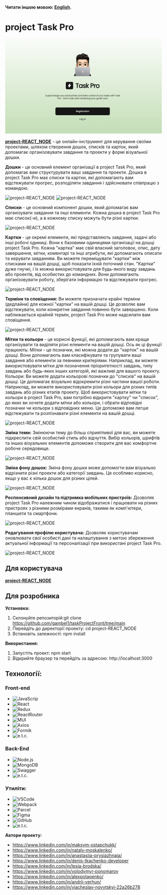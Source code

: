 **Читати іншою мовою: [English](README.md).**

# project Task Pro

![project-REACT_NODE](./src/images/readmeScreens/wellcome.png)

**[project-REACT_NODE](https://gambel1/taskProjectFront/home)** -
це онлайн-інструмент для керування своїми проектами, шляхом створення дошок,
списків та карток, який допомагає організовувати завдання та проекти у формі
візуальної дошки.

**Дошки** - це основний елемент організації в project Task Pro, який допомагає
вам структурувати ваші завдання та проекти. Дошка в project Task Pro має списки
та картки, які допомагають вам відстежувати прогрес, розподіляти завдання і
здійснювати співпрацю з командою.

![project-REACT_NODE](./src/images/) ![project-REACT_NODE](./src/images/)

**Списки** - це основний компонент дошки, який допомагає вам організувати
завдання та інші елементи. Кожна дошка в project Task Pro має список(-и), а в
кожному списку можуть бути різні картки.

![project-REACT_NODE](./src/images/)

**Картки** - це окремі елементи, які представляють завдання, задачі або інші
робочі одиниці. Вони є базовими одиницями організації на дошці project Task Pro.
Кожна "картка" має свій власний заголовок, опис, дату завершення, мітки,
коментарі та інші атрибути, які допомагають описати та керувати завданням. Ви
можете переміщувати "картки" між списками на вашій дошці, щоб показати їхній
поточний стан. "Картки" дуже гнучкі, і їх можна використовувати для будь-якого
виду завдань або проектів, від особистих до командних. Вони допомагають
організовувати роботу, зберігати інформацію та відстежувати прогрес.

![project-REACT_NODE](./src/images/)

**Терміни та сповіщення:** Ви можете призначати крайні терміни (дедлайни) для
кожної "картки" на вашій дошці. Це дозволяє вам відстежувати, коли конкретне
завдання повинно бути завершено. Коли наближається крайній термін, project Task
Pro може надсилати вам сповіщення.

![project-REACT_NODE](./src/images/)

**Мітки та кольори** - це корисні функції, які допомагають вам краще
організувати та виділяти різні елементи на вашій дошці. Ось як ці функції
працюють: Мітки - це позначки, які можна додати до "карток" на вашій дошці. Вони
допомагають вам класифікувати та групувати ваші завдання або елементи за певними
критеріями. Наприклад, ви можете використовувати мітки для позначення
пріоритетності завдань, типу завдань або будь-яких інших категорій, які важливі
для вашого проекту. Кольори: Ви можете додати кольорові позначки до "списків" на
вашій дошці. Це допомагає візуально відокремити різні частини вашої роботи.
Наприклад, ви можете використовувати різні кольори для різних типів завдань або
різних етапів проекту. Щоб використовувати мітки та кольори в project Task Pro,
вам потрібно відкрити "картку" чи "список", до яких ви хочете додати мітки або
кольори, і обрати відповідні позначки чи кольори з відповідних меню. Це допоможе
вам легше відстежувати та розпізнавати різні елементи на вашій дошці.

![project-REACT_NODE](./src/images/)

**Зміна теми:** Змінюючи тему до більш сприятливої для вас, ви можете
підкреслити свій особистий стиль або відчуття. Вибір кольорів, шрифтів та інших
візуальних елементів допоможе створити для вас комфортне робоче середовище.

![project-REACT_NODE](./src/images/)

**Зміна фону дошок:** Зміна фону дошки може допомогти вам візуально відрізнити
різні проекти або категорії завдань. Це особливо корисно, якщо у вас є кілька
дошок для різних цілей.

![project-REACT_NODE](./src/images/)

**Респонсивний дизайн та підтримка мобільних пристроїв:** Дозволяє project Task
Pro належним чином відображатися і працювати на різних пристроях з різними
розмірами екранів, такими як комп'ютери, планшети та смартфони.

![project-REACT_NODE](./src/images/)

**Редагування профілю користувача:** Дозволяє користувачам оновлювати свої
особисті дані та налаштування з метою збереження актуальної інформації та
персоналізації при використані project Task Pro.

![project-REACT_NODE](./src/images/)

## Для користувача

**[project-REACT_NODE](https://gambel1/taskProjectFront/home)**

## Для розробника

**Установка:**

1. Склонуйте репозиторій:git clone
   https://github.com/gambel1/taskProjectFront/tree/main
2. Перейдіть до директорії проекту: cd project-REACT_NODE
3. Встановіть залежності: npm install

**Використання:**

1. Запустіть проект: npm start
2. Відкрийте браузер та перейдіть за адресою: http://localhost:3000

## Технології:

### Front-end

- ![JavaScrip](https://img.shields.io/badge/JavaScript-323330?style=for-the-badge&logo=javascript&logoColor=F7DF1E)
- ![React](https://img.shields.io/badge/React-20232A?style=for-the-badge&logo=react&logoColor=61DAFB)
- ![Redux](https://img.shields.io/badge/Redux-purple?style=for-the-badge&logo=redux&logoColor=61DAFB)
- ![ReactRouter](https://img.shields.io/badge/ReactRouter-blue?style=for-the-badge&logo=ReactRouter&logoColor=61DAFB)
- ![MUI](https://img.shields.io/badge/Material%20UI-007FFF?style=for-the-badge&logo=mui&logoColor=white)
- ![Axios](https://img.shields.io/badge/Axios-blue?style=for-the-badge&logo=Axios&logoColor=61DAFB)
- ![Formik](https://img.shields.io/badge/Formik-blue?style=for-the-badge&logo=Formik&logoColor=white)
- ![e.t.c.](https://img.shields.io/badge/e.t.c.-blue?style=for-the-badge&logo=e.t.c.&logoColor=white)

### Back-End

- ![Node.js](https://img.shields.io/badge/Node.js-green?style=for-the-badge&logo=Node.js&logoColor=61DAFB)
- ![MongoDB](https://img.shields.io/badge/MongoDB-green?style=for-the-badge&logo=MongoDB&logoColor=61DAFB)
- ![Swagger](https://img.shields.io/badge/Swagger-green?style=for-the-badge&logo=Swagger&logoColor=61DAFB)
- ![e.t.c.](https://img.shields.io/badge/e.t.c.-blue?style=for-the-badge&logo=e.t.c.&logoColor=white)

### Утиліти:

- ![VSCode](https://img.shields.io/badge/VSCode-blue?style=for-the-badge&logo=VSCode&logoColor=61DAFB)
- ![Webpack](https://img.shields.io/badge/Webpack-blue?style=for-the-badge&logo=Webpack&logoColor=61DAFB)
- ![Parcel](https://img.shields.io/badge/Parcel-green?style=for-the-badge&logo=Parcel&logoColor=61DAFB)
- ![Figma](https://img.shields.io/badge/Figma-red?style=for-the-badge&logo=Figma&logoColor=61DAFB)
- ![GitHub](https://img.shields.io/badge/GitHub-black?style=for-the-badge&logo=GitHub&logoColor=61DAFB)
- ![e.t.c.](https://img.shields.io/badge/e.t.c.-blue?style=for-the-badge&logo=e.t.c.&logoColor=white)

**Автори проекту:**

- https://www.linkedin.com/in/maksym-ostapchukk/
- https://www.linkedin.com/in/nataly-moskalenko/
- https://www.linkedin.com/in/anastasiia-prysiazhnaia/
- https://www.linkedin.com/in/denis-tkachenko-developer
- https://www.linkedin.com/in/lesia-brodska/
- https://www.linkedin.com/in/volodymyr-ponomarov
- https://www.linkedin.com/in/alexpotapenko/
- https://www.linkedin.com/in/andrii-verhun/
- https://www.linkedin.com/in/viacheslav-novytskyi-22a26b278
